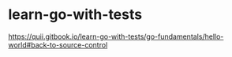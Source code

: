 # learn-go-with-tests
https://quii.gitbook.io/learn-go-with-tests/go-fundamentals/hello-world#back-to-source-control